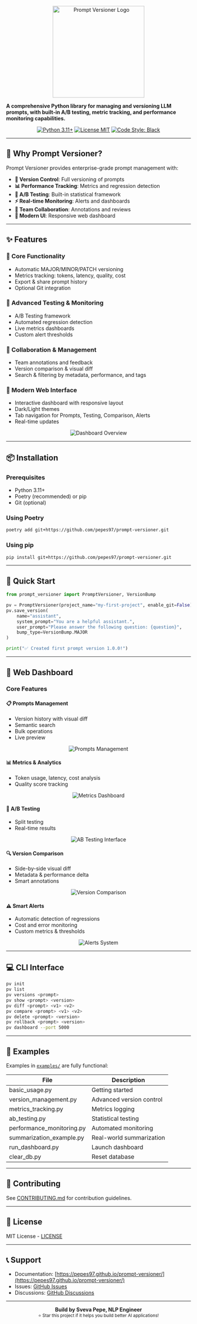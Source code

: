 <p align="center">
  <img src="https://raw.githubusercontent.com/pepes97/prompt-versioner/main/docs/images/logo.svg" alt="Prompt Versioner Logo" width="250" height="250">
</p>

**A comprehensive Python library for managing and versioning LLM prompts, with built-in A/B testing, metric tracking, and performance monitoring capabilities.**

<p align="center">
  <a href="https://www.python.org/downloads/"><img src="https://img.shields.io/badge/python-3.11+-blue.svg" alt="Python 3.11+"></a>
  <a href="https://opensource.org/licenses/MIT"><img src="https://img.shields.io/badge/License-MIT-yellow.svg" alt="License MIT"></a>
  <a href="https://github.com/psf/black"><img src="https://img.shields.io/badge/code%20style-black-000000.svg" alt="Code Style: Black"></a>
</p>

---

## 🎯 Why Prompt Versioner?

Prompt Versioner provides enterprise-grade prompt management with:

- **🔄 Version Control**: Full versioning of prompts
- **📊 Performance Tracking**: Metrics and regression detection
- **🧪 A/B Testing**: Built-in statistical framework
- **⚡ Real-time Monitoring**: Alerts and dashboards
- **👥 Team Collaboration**: Annotations and reviews
- **🎨 Modern UI**: Responsive web dashboard

---

## ✨ Features

### 🔧 Core Functionality
- Automatic MAJOR/MINOR/PATCH versioning
- Metrics tracking: tokens, latency, quality, cost
- Export & share prompt history
- Optional Git integration

### 🧪 Advanced Testing & Monitoring
- A/B Testing framework
- Automated regression detection
- Live metrics dashboards
- Custom alert thresholds

### 👥 Collaboration & Management
- Team annotations and feedback
- Version comparison & visual diff
- Search & filtering by metadata, performance, and tags

### 🎨 Modern Web Interface
- Interactive dashboard with responsive layout
- Dark/Light themes
- Tab navigation for Prompts, Testing, Comparison, Alerts
- Real-time updates

<p align="center">
  <img src="https://raw.githubusercontent.com/pepes97/prompt-versioner/main/docs/images/dashboard-overview.png" alt="Dashboard Overview">
</p>

---

## 📦 Installation

### Prerequisites
- Python 3.11+
- Poetry (recommended) or pip
- Git (optional)

### Using Poetry
```bash
poetry add git+https://github.com/pepes97/prompt-versioner.git
````

### Using pip

```bash
pip install git+https://github.com/pepes97/prompt-versioner.git
```

---

## 🚀 Quick Start

```python
from prompt_versioner import PromptVersioner, VersionBump

pv = PromptVersioner(project_name="my-first-project", enable_git=False)
pv.save_version(
    name="assistant",
    system_prompt="You are a helpful assistant.",
    user_prompt="Please answer the following question: {question}",
    bump_type=VersionBump.MAJOR
)

print("✅ Created first prompt version 1.0.0!")
```

---

## 🎨 Web Dashboard

### Core Features

#### 📋 Prompts Management

* Version history with visual diff
* Semantic search
* Bulk operations
* Live preview

<p align="center">
  <img src="https://raw.githubusercontent.com/pepes97/prompt-versioner/main/docs/images/prompts-management.png" alt="Prompts Management">
</p>

#### 📊 Metrics & Analytics

* Token usage, latency, cost analysis
* Quality score tracking

<p align="center">
  <img src="https://raw.githubusercontent.com/pepes97/prompt-versioner/main/docs/images/metrics-analytics.png" alt="Metrics Dashboard">
</p>

#### 🧪 A/B Testing

* Split testing
* Real-time results

<p align="center">
  <img src="https://raw.githubusercontent.com/pepes97/prompt-versioner/main/docs/images/ab-testing.png" alt="AB Testing Interface">
</p>

#### 🔍 Version Comparison

* Side-by-side visual diff
* Metadata & performance delta
* Smart annotations

<p align="center">
  <img src="https://raw.githubusercontent.com/pepes97/prompt-versioner/main/docs/images/version-comparison.png" alt="Version Comparison">
</p>

#### ⚠️ Smart Alerts

* Automatic detection of regressions
* Cost and error monitoring
* Custom metrics & thresholds

<p align="center">
  <img src="https://raw.githubusercontent.com/pepes97/prompt-versioner/main/docs/images/alerts-system.png" alt="Alerts System">
</p>

---

## 💻 CLI Interface

```bash
pv init
pv list
pv versions <prompt>
pv show <prompt> <version>
pv diff <prompt> <v1> <v2>
pv compare <prompt> <v1> <v2>
pv delete <prompt> <version>
pv rollback <prompt> <version>
pv dashboard --port 5000
```

---

## 📖 Examples

Examples in [`examples/`](examples/) are fully functional:

| File                      | Description              |
| ------------------------- | ------------------------ |
| basic_usage.py            | Getting started          |
| version_management.py     | Advanced version control |
| metrics_tracking.py       | Metrics logging          |
| ab_testing.py             | Statistical testing      |
| performance_monitoring.py | Automated monitoring     |
| summarization_example.py  | Real-world summarization |
| run_dashboard.py          | Launch dashboard         |
| clear_db.py               | Reset database           |

---

## 🌟 Contributing

See [CONTRIBUTING.md](CONTRIBUTING.md) for contribution guidelines.

---

## 📄 License

MIT License - [LICENSE](LICENSE)

---

## 📞 Support

* Documentation: [https://pepes97.github.io/prompt-versioner/](https://pepes97.github.io/prompt-versioner/)
* Issues: [GitHub Issues](https://github.com/pepes97/prompt-versioner/issues)
* Discussions: [GitHub Discussions](https://github.com/pepes97/prompt-versioner/discussions)

---

<p align="center">
<strong>Build by Sveva Pepe, NLP Engineer</strong><br>
<sub>⭐ Star this project if it helps you build better AI applications!</sub>
</p>
